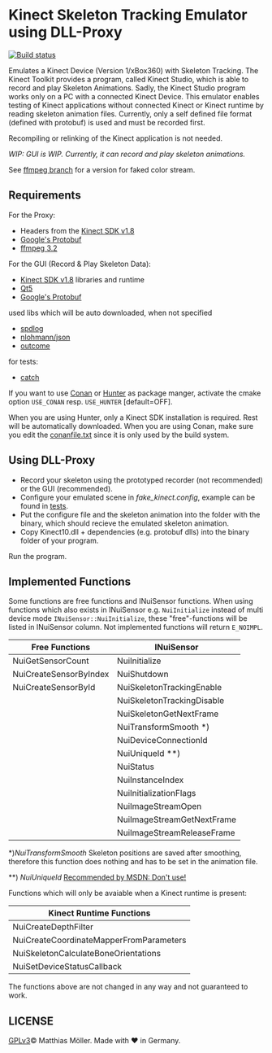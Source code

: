 ﻿# Kinect Skeleton Tracking Emulator using DLL-Proxy

[![Build status](https://ci.appveyor.com/api/projects/status/or1c1gl2kpycc2i9?svg=true)](https://ci.appveyor.com/project/TinyTinni/kinectfaker)


Emulates a Kinect Device (Version 1/xBox360) with Skeleton Tracking.
The Kinect Toolkit provides a program, called Kinect Studio, which is able to record
and play Skeleton Animations. Sadly, the Kinect Studio program works only
on a PC with a connected Kinect Device.
This emulator enables testing of Kinect applications without connected Kinect 
or Kinect runtime by reading skeleton animation files.
Currently, only a self defined file format (defined with protobuf) is used and
must be recorded first.

Recompiling or relinking of the Kinect application is not needed.

_WIP: GUI is WIP. Currently, it can record and play skeleton animations._

See [ffmpeg branch](https://github.com/TinyTinni/KinectFaker/tree/ffmpeg) for a version for faked color stream.

## Requirements
For the Proxy:
- Headers from the [Kinect SDK v1.8](https://www.microsoft.com/en-us/download/details.aspx?id=40278) 
- [Google's Protobuf](https://github.com/google/protobuf)
- [ffmpeg 3.2](https://ffmpeg.org/)

For the GUI (Record & Play Skeleton Data):
- [Kinect SDK v1.8](https://www.microsoft.com/en-us/download/details.aspx?id=40278) libraries and runtime
- [Qt5](https://www.qt.io/)  
- [Google's Protobuf](https://github.com/google/protobuf)


used libs which will be auto downloaded, when not specified
- [spdlog](https://github.com/gabime/spdlog)
- [nlohmann/json](https://github.com/nlohmann/json)
- [outcome](https://github.com/ned14/outcome)

for tests:
- [catch](https://github.com/philsquared/Catch)

If you want to use [Conan](https://www.conan.io/) or [Hunter](https://github.com/ruslo/hunter)
as package manger, activate the cmake option `USE_CONAN` resp. `USE_HUNTER` [default=OFF].

When you are using Hunter, only a Kinect SDK installation is required. Rest will be automatically downloaded.
When you are using Conan, make sure you edit the [conanfile.txt](./conanfile.txt) since it is only used by the build system.


## Using DLL-Proxy
- Record your skeleton using the prototyped recorder (not recommended) or the GUI (recommended).
- Configure your emulated scene in _fake_kinect.config_, example can be found in [tests](.tests/fake_kinect.config).
- Put the configure file and the skeleton animation into the folder with the binary, which should recieve the emulated
skeleton animation.
- Copy Kinect10.dll + dependencies (e.g. protobuf dlls) into the binary folder of your program.

Run the program.

## Implemented Functions
Some functions are free functions and INuiSensor functions.
When using functions which also exists in INuiSensor e.g. `NuiInitialize` instead of multi device mode `INuiSensor::NuiInitialize`,
these "free"-functions will be listed in INuiSensor column.
Not implemented functions will return `E_NOIMPL`.


| Free Functions        | INuiSensor        |
|---------------------- |-------------------|
|NuiGetSensorCount      |NuiInitialize
|NuiCreateSensorByIndex |NuiShutdown
|NuiCreateSensorById    |NuiSkeletonTrackingEnable 
|                       |NuiSkeletonTrackingDisable
|                       |NuiSkeletonGetNextFrame 
|                       |NuiTransformSmooth *) 
|                       |NuiDeviceConnectionId 
|                       |NuiUniqueId **) 
|                       |NuiStatus 
|                       |NuiInstanceIndex
|                       |NuiInitializationFlags
|                       |NuiImageStreamOpen
|                       |NuiImageStreamGetNextFrame
|                       |NuiImageStreamReleaseFrame

*)_NuiTransformSmooth_ Skeleton positions are saved after smoothing, therefore this function does nothing and has to be set in the animation file. 

**) _NuiUniqueId_ [Recommended by MSDN: Don't use!](https://msdn.microsoft.com/en-us/library/hh973101.aspx)

Functions which will only be avaiable when a Kinect runtime is present:

| Kinect Runtime Functions  |
|---------------------------|
|NuiCreateDepthFilter       |
|NuiCreateCoordinateMapperFromParameters|
|NuiSkeletonCalculateBoneOrientations|
|NuiSetDeviceStatusCallback|

The functions above are not changed in any way and not guaranteed to work.

## LICENSE
[GPLv3](./License)© Matthias Möller. Made with ♥ in Germany.
